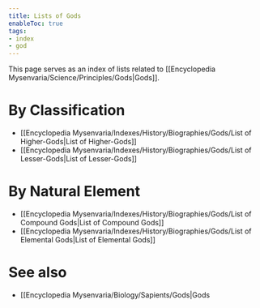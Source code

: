 ```yaml
---
title: Lists of Gods
enableToc: true
tags:
- index
- god
---
```


This page serves as an index of lists related to [[Encyclopedia Mysenvaria/Science/Principles/Gods|Gods]]. 

# By Classification
- [[Encyclopedia Mysenvaria/Indexes/History/Biographies/Gods/List of Higher-Gods|List of Higher-Gods]]
- [[Encyclopedia Mysenvaria/Indexes/History/Biographies/Gods/List of Lesser-Gods|List of Lesser-Gods]]

# By Natural Element
- [[Encyclopedia Mysenvaria/Indexes/History/Biographies/Gods/List of Compound Gods|List of Compound Gods]]
- [[Encyclopedia Mysenvaria/Indexes/History/Biographies/Gods/List of Elemental Gods|List of Elemental Gods]]

# See also
- [[Encyclopedia Mysenvaria/Biology/Sapients/Gods|Gods